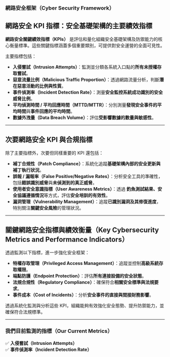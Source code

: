 ### **網路安全框架（Cyber Security Framework）**  

## **網路安全 KPI 指標：安全基礎架構的主要績效指標**  
**網路安全關鍵績效指標（KPIs）** 是評估和量化組織安全基礎架構及防禦能力的核心衡量標準。這些關鍵指標涵蓋多個重要類別，可提供對安全運營的全面可見性。  

主要指標包括：  
- **入侵嘗試（Intrusion Attempts）**：監測並分類各系統入口點的**所有未授權存取嘗試**。  
- **惡意流量比例（Malicious Traffic Proportion）**：透過網路流量分析，判斷**潛在惡意活動的比例與性質**。  
- **事件偵測率（Incident Detection Rate）**：測量**安全監控系統成功識別的安全威脅比例**。  
- **平均偵測時間 / 平均回應時間（MTTD/MTTR）**：分別測量**發現安全事件的平均時間**與**事件回應的平均時間**。  
- **數據外洩量（Data Breach Volume）**：評估**受影響數據的數量與敏感性**。  

---

## **次要網路安全 KPI 與合規指標**  
除了主要指標外，次要但同樣重要的 KPI 還包括：  
- **補丁合規性（Patch Compliance）**：系統化追蹤**基礎架構內部的安全更新與補丁執行狀況**。  
- **誤報 / 漏報率（False Positive/Negative Rates）**：分析安全工具的準確性，包括**錯誤識別威脅**與**未偵測到的真正威脅**。  
- **使用者安全意識指標（User Awareness Metrics）**：透過 **釣魚測試結果、安全協議遵循情況**等方式，評估**安全培訓的有效性**。  
- **漏洞管理（Vulnerability Management）**：追蹤**已識別漏洞及其修復進度**，特別關注**關鍵安全風險**的管理狀況。  

---

## **關鍵網路安全指標與績效衡量（Key Cybersecurity Metrics and Performance Indicators）**  
透過監測以下指標，進一步強化安全框架：  
- **特權存取管理（Privileged Access Management）**：追蹤並控制**高級系統存取權限**。  
- **端點防護（Endpoint Protection）**：評估**所有連接設備的安全狀態**。  
- **法規合規性（Regulatory Compliance）**：確保符合**相關安全標準與法規要求**。  
- **事件成本（Cost of Incidents）**：分析**安全事件的直接與間接財務影響**。  

透過系統化監測與分析這些 KPI，組織能夠有效強化安全態勢、提升防禦能力，並確保符合法規標準。  

---

### **我們目前監測的指標（Our Current Metrics）**  
✅ **入侵嘗試（Intrusion Attempts）**  
✅ **事件偵測率（Incident Detection Rate）**  